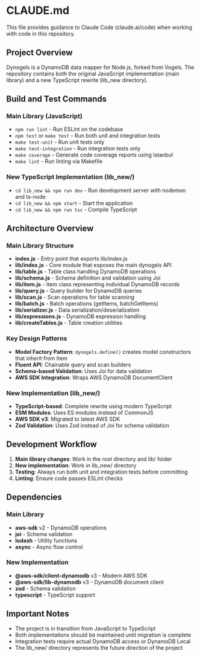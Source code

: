 # CLAUDE.md

This file provides guidance to Claude Code (claude.ai/code) when working with code in this repository.

## Project Overview

Dynogels is a DynamoDB data mapper for Node.js, forked from Vogels. The repository contains both the original JavaScript implementation (main library) and a new TypeScript rewrite (lib_new directory).

## Build and Test Commands

### Main Library (JavaScript)
- `npm run lint` - Run ESLint on the codebase
- `npm test` or `make test` - Run both unit and integration tests
- `make test-unit` - Run unit tests only
- `make test-integration` - Run integration tests only
- `make coverage` - Generate code coverage reports using Istanbul
- `make lint` - Run linting via Makefile

### New TypeScript Implementation (lib_new/)
- `cd lib_new && npm run dev` - Run development server with nodemon and ts-node
- `cd lib_new && npm start` - Start the application
- `cd lib_new && npm run tsc` - Compile TypeScript

## Architecture Overview

### Main Library Structure
- **index.js** - Entry point that exports lib/index.js
- **lib/index.js** - Core module that exposes the main dynogels API
- **lib/table.js** - Table class handling DynamoDB operations
- **lib/schema.js** - Schema definition and validation using Joi
- **lib/item.js** - Item class representing individual DynamoDB records
- **lib/query.js** - Query builder for DynamoDB queries
- **lib/scan.js** - Scan operations for table scanning
- **lib/batch.js** - Batch operations (getItems, batchGetItems)
- **lib/serializer.js** - Data serialization/deserialization
- **lib/expressions.js** - DynamoDB expression handling
- **lib/createTables.js** - Table creation utilities

### Key Design Patterns
- **Model Factory Pattern**: `dynogels.define()` creates model constructors that inherit from Item
- **Fluent API**: Chainable query and scan builders
- **Schema-based Validation**: Uses Joi for data validation
- **AWS SDK Integration**: Wraps AWS DynamoDB DocumentClient

### New Implementation (lib_new/)
- **TypeScript-based**: Complete rewrite using modern TypeScript
- **ESM Modules**: Uses ES modules instead of CommonJS
- **AWS SDK v3**: Migrated to latest AWS SDK
- **Zod Validation**: Uses Zod instead of Joi for schema validation

## Development Workflow

1. **Main library changes**: Work in the root directory and lib/ folder
2. **New implementation**: Work in lib_new/ directory
3. **Testing**: Always run both unit and integration tests before committing
4. **Linting**: Ensure code passes ESLint checks

## Dependencies

### Main Library
- **aws-sdk** v2 - DynamoDB operations
- **joi** - Schema validation
- **lodash** - Utility functions
- **async** - Async flow control

### New Implementation  
- **@aws-sdk/client-dynamodb** v3 - Modern AWS SDK
- **@aws-sdk/lib-dynamodb** v3 - DynamoDB document client
- **zod** - Schema validation
- **typescript** - TypeScript support

## Important Notes

- The project is in transition from JavaScript to TypeScript
- Both implementations should be maintained until migration is complete
- Integration tests require actual DynamoDB access or DynamoDB Local
- The lib_new/ directory represents the future direction of the project